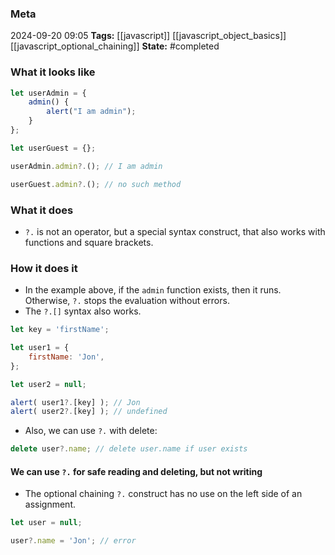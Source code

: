 ### Meta
2024-09-20 09:05
**Tags:** [[javascript]] [[javascript_object_basics]] [[javascript_optional_chaining]]
**State:** #completed  

### What it looks like
```JavaScript title:app.js
let userAdmin = {
	admin() {
		alert("I am admin");
	}
};

let userGuest = {};

userAdmin.admin?.(); // I am admin

userGuest.admin?.(); // no such method

```

### What it does
- `?.` is not an operator, but a special syntax construct, that also works with functions and square brackets.

### How it does it
- In the example above, if the `admin` function exists, then it runs. Otherwise, `?.` stops the evaluation without errors.
- The `?.[]` syntax also works.

```JavaScript title:app.js
let key = 'firstName';

let user1 = {
	firstName: 'Jon',
};

let user2 = null;

alert( user1?.[key] ); // Jon
alert( user2?.[key] ); // undefined
```

- Also, we can use `?.` with delete:

```JavaScript title:app.js
delete user?.name; // delete user.name if user exists
```


#### We can use `?.` for safe reading and deleting, but not writing
- The optional chaining `?.` construct has no use on the left side of an assignment.

```JavaScript title:app.js
let user = null;

user?.name = 'Jon'; // error
```